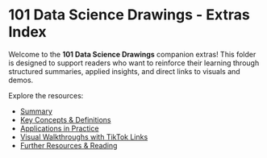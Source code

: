 # 101 Data Science Drawings - Extras Index

Welcome to the **101 Data Science Drawings** companion extras! This folder is designed to support readers who want to reinforce their learning through structured summaries, applied insights, and direct links to visuals and demos.

Explore the resources:

- [Summary](./summary.md)
- [Key Concepts & Definitions](./key_concepts.md)
- [Applications in Practice](./applications.md)
- [Visual Walkthroughs with TikTok Links](./visual_walkthroughs.md)
- [Further Resources & Reading](./resources.md)